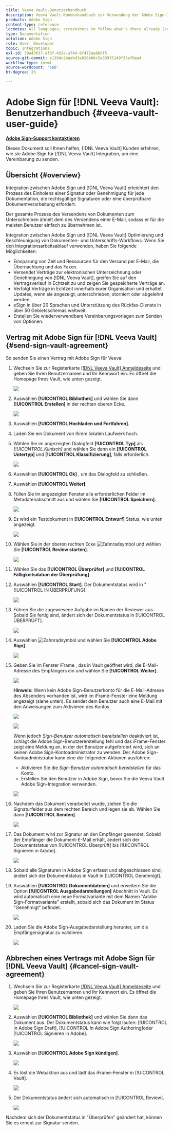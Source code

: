 ```yaml
---
title: Veeva Vault-Benutzerhandbuch
description: Veeva Vault-Kundenhandbuch zur Verwendung der Adobe Sign-Integration mit Veeva
products: Adobe Sign
content-type: reference
locnotes: All languages; screenshots to follow what's there already (seems there is a mix within a given language version of the article)
type: Documentation
solution: Adobe Sign
role: User, Developer
topic: Integrations
exl-id: 39a43637-af3f-432e-a784-8f472aa86df5
source-git-commit: e1394c24aebd1e026eb6c5a33935149f33ef8ea4
workflow-type: tm+mt
source-wordcount: '668'
ht-degree: 2%

---
```


# Adobe Sign für [!DNL Veeva Vault]: Benutzerhandbuch {#veeva-vault-user-guide}

[**Adobe Sign-Support kontaktieren**](https://adobe.com/go/adobesign-support-center_de)

Dieses Dokument soll Ihnen helfen, [!DNL Veeva Vault] Kunden erfahren, wie sie Adobe Sign für [!DNL Veeva Vault] Integration, um eine Vereinbarung zu senden.

## Übersicht {#overview}

Integration zwischen Adobe Sign und [!DNL Veeva Vault] erleichtert den Prozess des Einholens einer Signatur oder Genehmigung für jede Dokumentation, die rechtsgültige Signaturen oder eine überprüfbare Dokumentverarbeitung erfordert.

Der gesamte Prozess des Versendens von Dokumenten zum Unterschreiben ähnelt dem des Versendens einer E-Mail, sodass er für die meisten Benutzer einfach zu übernehmen ist.

Integration zwischen Adobe Sign und [!DNL Veeva Vault] Optimierung und Beschleunigung von Dokumenten- und Unterschrifts-Workflows. Wenn Sie den Integrationsarbeitsablauf verwenden, haben Sie folgende Möglichkeiten:

* Einsparung von Zeit und Ressourcen für den Versand per E-Mail, die Übernachtung und das Faxen.
* Versendet Verträge zur elektronischen Unterzeichnung oder Genehmigung von [!DNL Veeva Vault], greifen Sie auf den Vertragsverlauf in Echtzeit zu und zeigen Sie gespeicherte Verträge an.
* Verfolgt Verträge in Echtzeit innerhalb eurer Organisation und erhaltet Updates, wenn sie angezeigt, unterschrieben, storniert oder abgelehnt werden.
* eSign in über 20 Sprachen und Unterstützung des Rückfax-Diensts in über 50 Gebietsschemas weltweit.
* Erstellen Sie wiederverwendbare Vereinbarungsvorlagen zum Senden von Optionen.

## Vertrag mit Adobe Sign für [!DNL Veeva Vault] {#send-sign-vault-agreement}

So senden Sie einen Vertrag mit Adobe Sign für Veeva:

1. Wechseln Sie zur Registerkarte [[!DNL Veeva Vault] Anmeldeseite](https://login.veevavault.com/) und geben Sie Ihren Benutzernamen und Ihr Kennwort ein. Es öffnet die Homepage Ihres Vault, wie unten gezeigt.

   ![](images/vault-home.png)

1. Auswählen **[!UICONTROL Bibliothek]** und wählen Sie dann **[!UICONTROL Erstellen]** in der rechten oberen Ecke.

   ![](images/create-library.png)

1. Auswählen **[!UICONTROL Hochladen und Fortfahren]**.

1. Laden Sie ein Dokument von Ihrem lokalen Laufwerk hoch.

1. Wählen Sie im angezeigten Dialogfeld **[!UICONTROL Typ]** als *[!UICONTROL Klinisch]* und wählen Sie dann ein **[!UICONTROL Untertyp]** und **[!UICONTROL Klassifizierung]**, falls erforderlich.

   ![](images/choose-document-type.png)

1. Auswählen **[!UICONTROL Ok]** , um das Dialogfeld zu schließen.

1. Auswählen **[!UICONTROL Weiter]**.

1. Füllen Sie im angezeigten Fenster alle erforderlichen Felder im Metadatenabschnitt aus und wählen Sie **[!UICONTROL Speichern]**.

   ![](images/metadata-details.png)

1. Es wird ein Testdokument in **[!UICONTROL Entwurf]** Status, wie unten angezeigt.

   ![](images/document-draft.png)

1. Wählen Sie in der oberen rechten Ecke ![Zahnradsymbol](images/icon-gear.png) und wählen Sie **[!UICONTROL Review starten]**.

   ![](images/start-review.png)

1. Wählen Sie das **[!UICONTROL Überprüfer]** und **[!UICONTROL Fälligkeitsdatum der Überprüfung]**.

1. Auswählen **[!UICONTROL Start]**. Der Dokumentstatus wird in &quot; [!UICONTROL IN ÜBERPRÜFUNG].

   ![](images/in-review.png)

1. Führen Sie die zugewiesene Aufgabe im Namen der Reviewer aus. Sobald Sie fertig sind, ändert sich der Dokumentstatus in [!UICONTROL ÜBERPRÜFT].

   ![](images/reviewed-status.png)

1. Auswählen ![Zahnradsymbol](images/icon-gear.png) und wählen Sie **[!UICONTROL Adobe Sign]**.

   ![](images/select-adobe-sign.png)

1. Geben Sie im Fenster iFrame , das in Vault geöffnet wird, die E-Mail-Adresse des Empfängers ein und wählen Sie **[!UICONTROL Weiter]**.

   ![](images/iframe.png)

   **Hinweis:** Wenn kein Adobe Sign-Benutzerkonto für die E-Mail-Adresse des Absenders vorhanden ist, wird im iFrame-Fenster eine Meldung angezeigt (siehe unten). Es sendet dem Benutzer auch eine E-Mail mit den Anweisungen zum Aktivieren des Kontos.

   ![](images/iFrame-registration-message.png)

   ![](images/iFrame-confirm-email.png)

   Wenn jedoch *Sign-Benutzer automatisch bereitstellen* deaktiviert ist, schlägt die Adobe Sign-Benutzererstellung fehl und das iFrame-Fenster zeigt eine Meldung an, in der der Benutzer aufgefordert wird, sich an seinen Adobe Sign-Kontoadministrator zu wenden. Der Adobe Sign-Kontoadministrator kann eine der folgenden Aktionen ausführen:

   * Aktivieren Sie die *Sign-Benutzer automatisch bereitstellen* für das Konto.
   * Erstellen Sie den Benutzer in Adobe Sign, bevor Sie die Veeva Vault Adobe Sign-Integration verwenden.

   ![](images/iFrame-contact-administrator.png)

1. Nachdem das Dokument verarbeitet wurde, ziehen Sie die Signaturfelder aus dem rechten Bereich und legen sie ab. Wählen Sie dann **[!UICONTROL Senden]**.

   ![](images/add-signature-fields.png)

1. Das Dokument wird zur Signatur an den Empfänger gesendet. Sobald der Empfänger die Dokument-E-Mail erhält, ändert sich der Dokumentstatus von [!UICONTROL Überprüft] bis [!UICONTROL Signieren in Adobe].

   ![](images/in-adobe-signing.png)

1. Sobald alle Signaturen in Adobe Sign erfasst und abgeschlossen sind, ändert sich der Dokumentstatus in Vault in [!UICONTROL Genehmigt].

1. Auswählen **[!UICONTROL Dokumentdateien]** und erweitern Sie die Option **[!UICONTROL Ausgabedarstellungen]** Abschnitt in Vault. Es wird automatisch eine neue Formatvariante mit dem Namen &quot;Adobe Sign-Formatvariante&quot; erstellt, sobald sich das Dokument im Status &quot;Genehmigt&quot; befindet.

   ![](images/document-files.png)

1. Laden Sie die Adobe Sign-Ausgabedarstellung herunter, um die Empfängersignatur zu validieren.

   ![](images/verify-signature.png)

## Abbrechen eines Vertrags mit Adobe Sign für [!DNL Veeva Vault] {#cancel-sign-vault-agreement}

1. Wechseln Sie zur Registerkarte [[!DNL Veeva Vault] Anmeldeseite](https://login.veevavault.com/) und geben Sie Ihren Benutzernamen und Ihr Kennwort ein. Es öffnet die Homepage Ihres Vault, wie unten gezeigt.

   ![](images/vault-home.png)

1. Auswählen **[!UICONTROL Bibliothek]** und wählen Sie dann das Dokument aus. Der Dokumentstatus kann wie folgt lauten: [!UICONTROL In Adobe Sign Draft], [!UICONTROL In Adobe Sign Authoring]oder [!UICONTROL Signieren in Adobe].

   ![](images/document-adobe-sign-authoring.png)

1. Auswählen **[!UICONTROL Adobe Sign kündigen]**.

   ![](images/cancel-document.png)

1. Es löst die Webaktion aus und lädt das iFrame-Fenster in [!UICONTROL Vault].

   ![](images/cancelled-document.png)

1. Der Dokumentstatus ändert sich automatisch in [!UICONTROL Review].

   ![](images/cancel-reviewed.png)

Nachdem sich der Dokumentstatus in &quot;Überprüfen&quot; geändert hat, können Sie es erneut zur Signatur senden.
